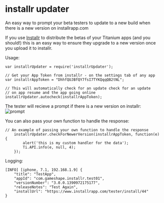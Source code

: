 # installr updater
An easy way to prompt your beta testers to update to a new build when there is a new version on installrapp.com

If you use [Installr](http://www.installrapp.com) to distribute the betas of your Titanium apps (and you should!) this is an easy way to ensure they upgrade to a new version once you upload it to installr.

Usage:

```
var installrUpdater = require('installrUpdater');

// Get your App Token from installr - on the settings tab of any app
var installrAppToken = "DhhfQUJBfQY7fsI7TYKQqqQB2tNL";

// This will automatically check for an update check for an update
// on app resume and the app going online
installrUpdater.autocheck(installrAppToken);
```

The tester will recieve a prompt if there is a new version on installr:
![prompt](https://dl.dropboxusercontent.com/u/843217/installr/upgrade.png)

You can also pass your own function to handle the response:

```
// An example of passing your own function to handle the response
	installrUpdater.checkForNewerVersion(installrAppToken, function(e) {
		alert('this is my custom handler for the data');
		Ti.API.info(e, null, 4);
	});
```

Logging:

```
[INFO] [iphone, 7.1, 192.168.1.9] {
    "title": "TestApp",
    "appId": "com.gameshape.installr.test01",
    "versionNumber": "3.0.0.1390972175177",
    "releaseNotes": "Test Again",
    "installUrl": "https://www.installrapp.com/tester/install/44"
}

```
